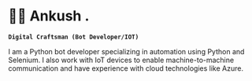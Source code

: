 # 🏄‍♂️ Ankush .

**`Digital Craftsman (Bot Developer/IOT)`**

I am a Python bot developer specializing in automation using Python and Selenium. I also work with IoT devices to enable machine-to-machine
 communication and have experience with cloud technologies like Azure. 
 
     
 
  
 

